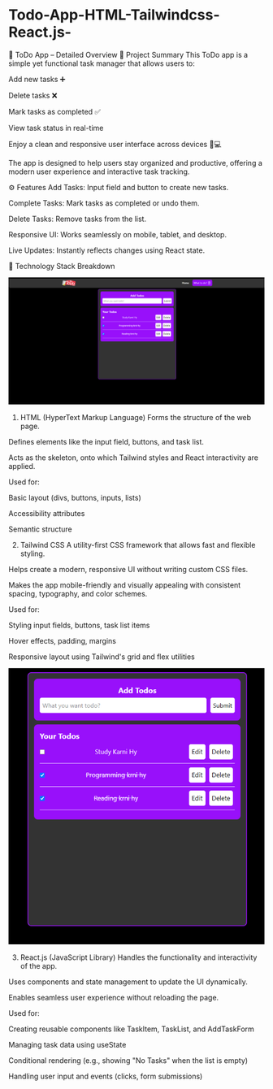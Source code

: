 # Todo-App-HTML-Tailwindcss-React.js-
📝 ToDo App – Detailed Overview
📌 Project Summary
This ToDo app is a simple yet functional task manager that allows users to:

Add new tasks ➕

Delete tasks ❌

Mark tasks as completed ✅

View task status in real-time

Enjoy a clean and responsive user interface across devices 📱💻

The app is designed to help users stay organized and productive, offering a modern user experience and interactive task tracking.

⚙️ Features
Add Tasks: Input field and button to create new tasks.

Complete Tasks: Mark tasks as completed or undo them.

Delete Tasks: Remove tasks from the list.

Responsive UI: Works seamlessly on mobile, tablet, and desktop.

Live Updates: Instantly reflects changes using React state.

🧩 Technology Stack Breakdown

<img  src="https://raw.githubusercontent.com/ROBOVERSE-1/Todo-App-HTML-Tailwindcss-React.js-/refs/heads/main/ScreenShots/Screenshot%202025-06-18%20133741.png" alt="">


1. HTML (HyperText Markup Language)
Forms the structure of the web page.

Defines elements like the input field, buttons, and task list.

Acts as the skeleton, onto which Tailwind styles and React interactivity are applied.

Used for:

Basic layout (divs, buttons, inputs, lists)

Accessibility attributes

Semantic structure

2. Tailwind CSS
A utility-first CSS framework that allows fast and flexible styling.

Helps create a modern, responsive UI without writing custom CSS files.

Makes the app mobile-friendly and visually appealing with consistent spacing, typography, and color schemes.

Used for:

Styling input fields, buttons, task list items

Hover effects, padding, margins

Responsive layout using Tailwind's grid and flex utilities

<img  src="https://raw.githubusercontent.com/ROBOVERSE-1/Todo-App-HTML-Tailwindcss-React.js-/refs/heads/main/ScreenShots/Screenshot%202025-06-18%20134805.png" alt="">

3. React.js (JavaScript Library)
Handles the functionality and interactivity of the app.

Uses components and state management to update the UI dynamically.

Enables seamless user experience without reloading the page.

Used for:

Creating reusable components like TaskItem, TaskList, and AddTaskForm

Managing task data using useState

Conditional rendering (e.g., showing "No Tasks" when the list is empty)

Handling user input and events (clicks, form submissions)
